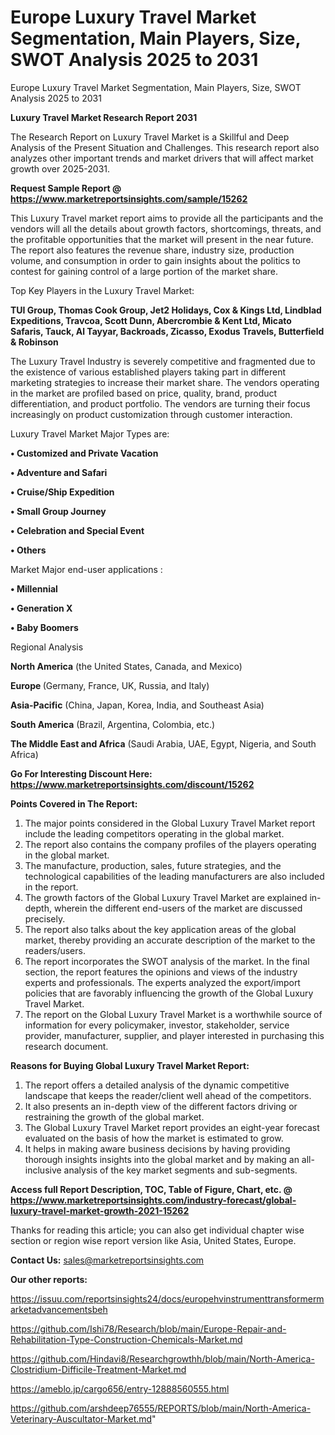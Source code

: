 # Europe Luxury Travel Market Segmentation, Main Players, Size, SWOT Analysis 2025 to 2031
 Europe Luxury Travel Market Segmentation, Main Players, Size, SWOT Analysis 2025 to 2031

<strong>Luxury Travel Market Research Report 2031</strong>

The Research Report on Luxury Travel Market is a Skillful and Deep Analysis of the Present Situation and Challenges. This research report also analyzes other important trends and market drivers that will affect market growth over 2025-2031.

<strong>Request Sample Report @ <a href=https://www.marketreportsinsights.com/sample/15262>https://www.marketreportsinsights.com/sample/15262</a></strong>

This Luxury Travel market report aims to provide all the participants and the vendors will all the details about growth factors, shortcomings, threats, and the profitable opportunities that the market will present in the near future. The report also features the revenue share, industry size, production volume, and consumption in order to gain insights about the politics to contest for gaining control of a large portion of the market share.

Top Key Players in the Luxury Travel Market:

<strong>TUI Group, Thomas Cook Group, Jet2 Holidays, Cox & Kings Ltd, Lindblad Expeditions, Travcoa, Scott Dunn, Abercrombie & Kent Ltd, Micato Safaris, Tauck, Al Tayyar, Backroads, Zicasso, Exodus Travels, Butterfield & Robinson</strong>

The Luxury Travel Industry is severely competitive and fragmented due to the existence of various established players taking part in different marketing strategies to increase their market share. The vendors operating in the market are profiled based on price, quality, brand, product differentiation, and product portfolio. The vendors are turning their focus increasingly on product customization through customer interaction.

Luxury Travel Market Major Types are:

<strong>• Customized and Private Vacation

• Adventure and Safari

• Cruise/Ship Expedition

• Small Group Journey

• Celebration and Special Event

• Others</strong>

Market Major end-user applications :

<strong>• Millennial

• Generation X

• Baby Boomers</strong>

Regional Analysis

</u><strong><b>North America</b></strong> (the United States, Canada, and Mexico)

<strong><b>Europe </b></strong>(Germany, France, UK, Russia, and Italy)

<strong><b>Asia-Pacific</b></strong> (China, Japan, Korea, India, and Southeast Asia)

<strong><b>South America</b></strong> (Brazil, Argentina, Colombia, etc.)

<strong><b>The Middle East and Africa</b></strong> (Saudi Arabia, UAE, Egypt, Nigeria, and South Africa)

<strong>Go For Interesting Discount Here: <a href=https://www.marketreportsinsights.com/discount/15262>https://www.marketreportsinsights.com/discount/15262</a></strong>

<strong>Points Covered in The Report:</strong>
<ol>
  <li>The major points considered in the Global Luxury Travel Market report include the leading competitors operating in the global market.</li>
  <li>The report also contains the company profiles of the players operating in the global market.</li>
  <li>The manufacture, production, sales, future strategies, and the technological capabilities of the leading manufacturers are also included in the report.</li>
  <li>The growth factors of the Global Luxury Travel Market are explained in-depth, wherein the different end-users of the market are discussed precisely.</li>
  <li>The report also talks about the key application areas of the global market, thereby providing an accurate description of the market to the readers/users.</li>
  <li>The report incorporates the SWOT analysis of the market. In the final section, the report features the opinions and views of the industry experts and professionals. The experts analyzed the export/import policies that are favorably influencing the growth of the Global Luxury Travel Market.</li>
  <li>The report on the Global Luxury Travel Market is a worthwhile source of information for every policymaker, investor, stakeholder, service provider, manufacturer, supplier, and player interested in purchasing this research document.</li>
</ol>
<strong>Reasons for Buying Global Luxury Travel Market Report:</strong>

<ol>
  <li>The report offers a detailed analysis of the dynamic competitive landscape that keeps the reader/client well ahead of the competitors.</li>
  <li>It also presents an in-depth view of the different factors driving or restraining the growth of the global market.</li>
  <li>The Global Luxury Travel Market report provides an eight-year forecast evaluated on the basis of how the market is estimated to grow.</li>
  <li>It helps in making aware business decisions by having providing thorough insights insights into the global market and by making an all-inclusive analysis of the key market segments and sub-segments.</li>
</ol>
<strong>Access full Report Description, TOC, Table of Figure, Chart, etc. @ <a href=https://www.marketreportsinsights.com/industry-forecast/global-luxury-travel-market-growth-2021-15262>https://www.marketreportsinsights.com/industry-forecast/global-luxury-travel-market-growth-2021-15262</a></strong>


Thanks for reading this article; you can also get individual chapter wise section or region wise report version like Asia, United States, Europe.

<strong>Contact Us:</strong>
sales@marketreportsinsights.com

<strong>Our other reports:</strong>

<a href=https://issuu.com/reportsinsights24/docs/europehvinstrumenttransformermarketadvancementsbeh>https://issuu.com/reportsinsights24/docs/europehvinstrumenttransformermarketadvancementsbeh</a>

<a href=https://github.com/Ishi78/Research/blob/main/Europe-Repair-and-Rehabilitation-Type-Construction-Chemicals-Market.md>https://github.com/Ishi78/Research/blob/main/Europe-Repair-and-Rehabilitation-Type-Construction-Chemicals-Market.md</a>

<a href=https://github.com/Hindavi8/Researchgrowthh/blob/main/North-America-Clostridium-Difficile-Treatment-Market.md>https://github.com/Hindavi8/Researchgrowthh/blob/main/North-America-Clostridium-Difficile-Treatment-Market.md</a>

<a href=https://ameblo.jp/cargo656/entry-12888560555.html>https://ameblo.jp/cargo656/entry-12888560555.html</a>

<a href=https://github.com/arshdeep76555/REPORTS/blob/main/North-America-Veterinary-Auscultator-Market.md>https://github.com/arshdeep76555/REPORTS/blob/main/North-America-Veterinary-Auscultator-Market.md</a>"
